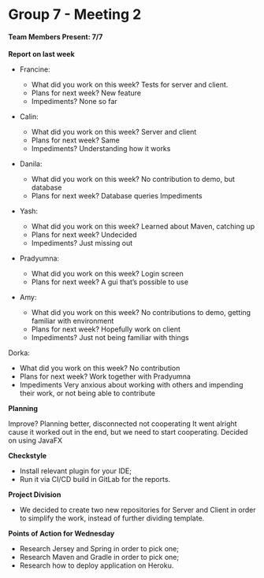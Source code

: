 # Group 7 - Meeting 2 #

#### Team Members Present: 7/7 ####

**Report on last week**

* Francine:
    * What did you work on this week?
        Tests for server and client.
    * Plans for next week?
        New feature
    * Impediments?
        None so far
* Calin:
    * What did you work on this week?
        Server and client
    * Plans for next week?
        Same 
    * Impediments?
        Understanding how it works

* Danila:
    * What did you work on this week?
        No contribution to demo, but database
    * Plans for next week?
    Database queries
    Impediments

* Yash:
    * What did you work on this week?
        Learned about Maven, catching up
    * Plans for next week?
        Undecided
    * Impediments?
        Just missing out

* Pradyumna:
    * What did you work on this week?
        Login screen
    * Plans for next week?
        A gui that’s possible to use

* Amy:
    * What did you work on this week?
        No contributions to demo, getting familiar with environment
    * Plans for next week?
        Hopefully work on client
    * Impediments?
        Just not being familiar with things

Dorka:
* What did you work on this week?
    No contribution
* Plans for next week?
    Work together with Pradyumna
* Impediments
    Very anxious about working with others and impending their work, or not being able to contribute



**Planning**

Improve?
Planning better, disconnected not cooperating
It went alright cause it worked out in the end, but we need to start cooperating.
Decided on using JavaFX

**Checkstyle**

* Install relevant plugin for your IDE;
* Run it via CI/CD build in GitLab for the reports.

**Project Division**

* We decided to create two new repositories for Server and Client in order to simplify the work, instead of further dividing template.

**Points of Action for Wednesday**

* Research Jersey and Spring in order to pick one;
* Research Maven and Gradle in order to pick one;
* Research how to deploy application on Heroku.